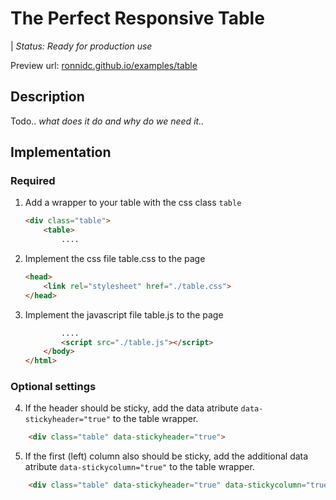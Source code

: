 # The Perfect Responsive Table

| *Status: Ready for production use*

Preview url: 
[ronnidc.github.io/examples/table](https://ronnidc.github.io/examples/table)

## Description

Todo.. *what does it do and why do we need it..*

## Implementation

### Required
1. Add a wrapper to your table with the css class `table`
    ````html
    <div class="table">
        <table>
            ....
    ````
2. Implement the css file table.css to the page
    ````html
    <head>
        <link rel="stylesheet" href="./table.css">
    </head>
    ````
3. Implement the javascript file table.js to the page
    ````html
            ....
            <script src="./table.js"></script>
        </body>
    </html>
    ````

### Optional settings

4. If the header should be sticky, add the data atribute `data-stickyheader="true"` to the table wrapper. 
````html
    <div class="table" data-stickyheader="true">
````

5. If the first (left) column also should be sticky, add the additional data atribute `data-stickycolumn="true"` to the table wrapper. 
````html
    <div class="table" data-stickyheader="true" data-stickycolumn="true">
````